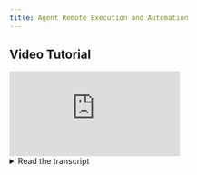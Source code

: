 ```yaml
---
title: Agent Remote Execution and Automation
---
```



## Video Tutorial

<div style={{position: 'relative', overflow: 'hidden', width: '100%', paddingTop: '56.25%' }} >
<iframe style={{position: 'absolute', top: '0', left: '0', bottom: '0', right: '0', width: '100%', height: '100%'}} 
        src="https://www.youtube.com/embed/MX3BrXnaULs?rel=0" 
        title="YouTube video player" 
        frameborder="0" 
        allow="accelerometer; autoplay; clipboard-write; encrypted-media; gyroscope; picture-in-picture; fullscreen" 
        allowfullscreen>
</iframe>
</div>

<details className="cml-expansion-panel info">
<summary className="cml-expansion-panel-summary">Read the transcript</summary>
<div className="cml-expansion-panel-content">
Welcome to clearml. In this video we’ll take a look at the ClearML agent, which will allow you to run your tasks remotely and open the door for automating your workflows.

Remember our overview from the previous videos? We talked about the pip package that allows us to run experiments and data management as well as the server, which stores everything we track. Today we add a third component: the clearml agent.

The agent will turn any machine, either on premise or in the cloud into a worker that will execute your tasks. So let’s see how that’s done!

For the purpose of this video, we’ll be running the agent on a simple ubuntu machine, but you can run it anywhere you want.

The agent can be installed by using the pip package clearml-agent. Then we run the command clearml-agent init to connect our agent to the clearml server.

Pasting the credentials works the same way as in the experiment manager, but there are several more options you’ll be asked to fill in, when compared to the regular clearml-init command.

The most important difference is that you’ll also be asked for your git information, this is necessary for the agent to be able to pull your code when it’s asked to run it. You’ll find more information about these settings in our documentation.

Before we run the agent though, let's take a quick look at what will happen when we spin it up.

Our server hosts one or more queues in which we can put our tasks. And then we have our agent. By default, it will be running in pip mode, or virtual environment mode. Once an agent pulls a new task from the queue to be executed, it will create a new python virtual environment for it. It will then clone the code itself and install all required python packages in the new virtual environment. It then runs the code and injects any new hyperparameters we changed in the UI.

PIP mode is really handy and efficient. It will create a new python virtual environment for every task it pulls and will use smart caching so packages or even whole environments can be reused over multiple tasks.

You can also run the agent in conda mode or poetry mode, which essentially do the same thing as pip mode, only with a conda or poetry environment instead.

However, there’s also docker mode. In this case the agent will run every incoming task in its own docker container instead of just a virtual environment. This makes things much easier if your tasks have system package dependencies for example, or when not every task uses the same python version. For our example, we’ll be using docker mode.

Now that our configuration is ready, we can start our agent in docker mode by running the command `clearml-agent daemon –docker` 


After running the command, we can see it pop up in our workers table. Now the agent will start listening for tasks in the default queue and it’s ready to go!

Now, let’s say you have a task that you already ran on your local machine and you tracked it using the 2 magic lines that we saw before. Just like in the last video, we can right click it and clone it, so it’s now in draft mode. We can easily change some of the hyperparameters on the fly and *enqueue* the task.

The agent will immediately detect that we enqueued a task and start working on it. Like we saw before, it will spin up a docker container, install the required packages and dependencies and run the code.

The task itself is reported to the experiment manager just like any other task and you can browse its outputs like normal, albeit with the changed parameters we edited earlier during draft mode.

On the left we can see a button labeled “Workers and Queues”. Under the workers tab we can see that our worker is indeed busy with our task and we can see it’s resource utilization as well. If we click on the current experiment, we end up in our experiment view again. Now, imagine we see in the scalar output that our model isn’t training the way we want it to, we can abort the task here and the agent will start working on the next task in the queue.

Back to our workers overview. Over in the Queues tab, we get some extra information about which experiments are currently in the queue and we can even change their order by dragging them in the correct position like so. Finally, we have graphs of the overall waiting time and overall amount of enqueued tasks over time.

Talking of which, let’s say your wait times are very long because all data scientists have collectively decided that now is a perfect time to train their models and your on-premise servers are at capacity. We have built in autoscalers for AWS and GCP (in the works) which will automatically spin up new clearml agent VMs when the queue wait time becomes too long. If you go for the premium tiers of ClearML, you’ll even get a really nice dashboard to go along with it.

In the following video we’ll go a little deeper yet into this newly discovered automation thing we just saw and introduce things like automatic hyperparameter optimization and pipelines.

But for now, feel free to start spinning up some agents on your own machines completely for free at app.clear.ml or by using our self hosted server on github and don’t forget to join our slack channel if you need any help.
</div>
</details>
